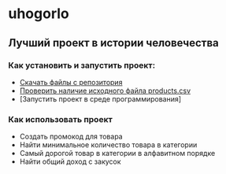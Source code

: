 # uhogorlo
## Лучший проект в истории человечества
### Как установить и запустить проект:
- [Скачать файлы с репозитория](https://github.com/apppchi/uhogorlo/tree/main)
- [Проверить наличие исходного файла products.csv](https://drive.google.com/file/d/1V83nzkCu4F4_sgd0FU9qL4H8dqtJuDf3/view)
- [Запустить проект в среде программирования]
### Как использовать проект
- Создать промокод для товара
- Найти минимальное количество товара в категории
- Самый дорогой товар в категории в алфавитном порядке
- Найти общий доход с закусок

